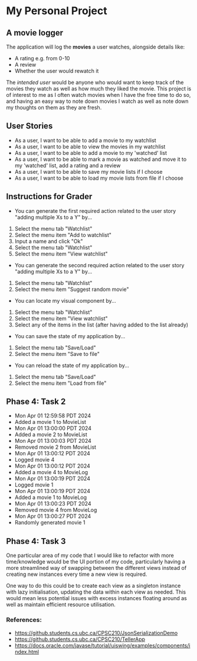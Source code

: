 # My Personal Project

## A movie logger

The application will log the **movies** a user watches, alongside
details like:
- A rating e.g. from 0-10
- A review
- Whether the user would rewatch it 

The *intended user* would be anyone who would want to 
keep track of the movies they watch as well as how much they 
liked the movie. This project is of interest to me as I often
watch movies when I have the free time to do so, and having an
easy way to note down movies I watch as well as note down my 
thoughts on them as they are fresh.

## User Stories
- As a user, I want to be able to add a movie to my watchlist
- As a user, I want to be able to view the movies in my watchlist
- As a user, I want to be able to add a movie to my 'watched' list
- As a user, I want to be able to mark a movie as watched and move 
it to my 'watched' list, add a rating and a review
- As a user, I want to be able to save my movie lists if I choose
- As a user, I want to be able to load my movie lists from file if I choose

## Instructions for Grader
- You can generate the first required action related to the user story "adding multiple Xs to a Y" by...
1. Select the menu tab "Watchlist"
2. Select the menu item "Add to watchlist"
3. Input a name and click "Ok"
4. Select the menu tab "Watchlist"
5. Select the menu item "View watchlist"

- You can generate the second required action related to the user story "adding multiple Xs to a Y" by...
1. Select the menu tab "Watchlist"
2. Select the menu item "Suggest random movie"

- You can locate my visual component by...
1. Select the menu tab "Watchlist"
2. Select the menu item "View watchlist"
3. Select any of the items in the list (after having added to the list already)

- You can save the state of my application by...
1. Select the menu tab "Save/Load"
2. Select the menu item "Save to file"

- You can reload the state of my application by...
1. Select the menu tab "Save/Load"
2. Select the menu item "Load from file"

## Phase 4: Task 2
* Mon Apr 01 12:59:58 PDT 2024
* Added a movie 1 to MovieList
* Mon Apr 01 13:00:00 PDT 2024
* Added a movie 2 to MovieList
* Mon Apr 01 13:00:03 PDT 2024
* Removed movie 2 from MovieList
* Mon Apr 01 13:00:12 PDT 2024
* Logged movie 4
* Mon Apr 01 13:00:12 PDT 2024
* Added a movie 4 to MovieLog
* Mon Apr 01 13:00:19 PDT 2024
* Logged movie 1
* Mon Apr 01 13:00:19 PDT 2024
* Added a movie 1 to MovieLog
* Mon Apr 01 13:00:23 PDT 2024
* Removed movie 4 from MovieLog
* Mon Apr 01 13:00:27 PDT 2024
* Randomly generated movie 1

## Phase 4: Task 3
One particular area of my code that I would like to refactor with more time/knowledge would 
be the UI portion of my code, particularly having a more streamlined way of swapping
between the different views instead of creating new instances every time a new view is
required. 

One way to do this could be to create each view as a singleton instance with lazy 
initialisation, updating the data within each view as needed. This would mean less 
potential issues with excess instances floating around as well as maintain efficient
resource utilisation.

### References:
- https://github.students.cs.ubc.ca/CPSC210/JsonSerializationDemo
- https://github.students.cs.ubc.ca/CPSC210/TellerApp
- https://docs.oracle.com/javase/tutorial/uiswing/examples/components/index.html